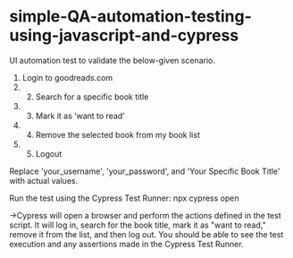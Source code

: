# simple-QA-automation-testing-using-javascript-and-cypress
UI automation test to validate the below-given scenario. 
1. Login to goodreads.com
2. 2. Search for a specific book title
3.  3. Mark it as ‘want to read’
4. 4. Remove the selected book from my book list
5. 5. Logout
  
Replace 'your_username', 'your_password', and 'Your Specific Book Title' with actual values.

Run the test using the Cypress Test Runner:
npx cypress open

->Cypress will open a browser and perform the actions defined in the test script. It will log in, search for the book title, mark it as "want to read," remove it from the list, and then log out. You should be able to see the test execution and any assertions made in the Cypress Test Runner.




